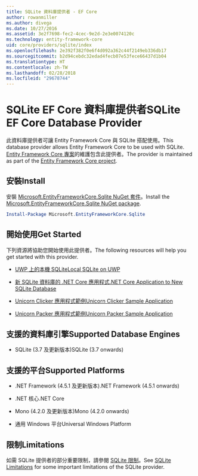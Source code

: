 ```yaml
---
title: SQLite 資料庫提供者 - EF Core
author: rowanmiller
ms.author: divega
ms.date: 10/27/2016
ms.assetid: 3e2f7698-fec2-4cec-9e2d-2e3e0074120c
ms.technology: entity-framework-core
uid: core/providers/sqlite/index
ms.openlocfilehash: 2e392f382f0e6f4d092a362c44f2149eb336db17
ms.sourcegitcommit: b2d94cebdc32edad4fecb07e53fece66437d1b04
ms.translationtype: HT
ms.contentlocale: zh-TW
ms.lasthandoff: 02/28/2018
ms.locfileid: "29678744"
---
```

# <a name="sqlite-ef-core-database-provider"></a><span data-ttu-id="0ee6a-102">SQLite EF Core 資料庫提供者</span><span class="sxs-lookup"><span data-stu-id="0ee6a-102">SQLite EF Core Database Provider</span></span>

<span data-ttu-id="0ee6a-103">此資料庫提供者可讓 Entity Framework Core 與 SQLite 搭配使用。</span><span class="sxs-lookup"><span data-stu-id="0ee6a-103">This database provider allows Entity Framework Core to be used with SQLite.</span></span> <span data-ttu-id="0ee6a-104">[Entity Framework Core 專案](https://github.com/aspnet/EntityFrameworkCore)的維護包含此提供者。</span><span class="sxs-lookup"><span data-stu-id="0ee6a-104">The provider is maintained as part of the [Entity Framework Core project](https://github.com/aspnet/EntityFrameworkCore).</span></span>

## <a name="install"></a><span data-ttu-id="0ee6a-105">安裝</span><span class="sxs-lookup"><span data-stu-id="0ee6a-105">Install</span></span>

<span data-ttu-id="0ee6a-106">安裝 [Microsoft.EntityFrameworkCore.Sqlite NuGet 套件](https://www.nuget.org/packages/Microsoft.EntityFrameworkCore.Sqlite/)。</span><span class="sxs-lookup"><span data-stu-id="0ee6a-106">Install the [Microsoft.EntityFrameworkCore.Sqlite NuGet package](https://www.nuget.org/packages/Microsoft.EntityFrameworkCore.Sqlite/).</span></span>

``` powershell
Install-Package Microsoft.EntityFrameworkCore.Sqlite
```

## <a name="get-started"></a><span data-ttu-id="0ee6a-107">開始使用</span><span class="sxs-lookup"><span data-stu-id="0ee6a-107">Get Started</span></span>

<span data-ttu-id="0ee6a-108">下列資源將協助您開始使用此提供者。</span><span class="sxs-lookup"><span data-stu-id="0ee6a-108">The following resources will help you get started with this provider.</span></span>
* [<span data-ttu-id="0ee6a-109">UWP 上的本機 SQLite</span><span class="sxs-lookup"><span data-stu-id="0ee6a-109">Local SQLite on UWP</span></span>](../../get-started/uwp/getting-started.md)

* [<span data-ttu-id="0ee6a-110">新 SQLite 資料庫的 .NET Core 應用程式</span><span class="sxs-lookup"><span data-stu-id="0ee6a-110">.NET Core Application to New SQLite Database</span></span>](../../get-started/netcore/new-db-sqlite.md)

* [<span data-ttu-id="0ee6a-111">Unicorn Clicker 應用程式範例</span><span class="sxs-lookup"><span data-stu-id="0ee6a-111">Unicorn Clicker Sample Application</span></span>](https://github.com/rowanmiller/UnicornStore/tree/master/UnicornClicker/UWP)

* [<span data-ttu-id="0ee6a-112">Unicorn Packer 應用程式範例</span><span class="sxs-lookup"><span data-stu-id="0ee6a-112">Unicorn Packer Sample Application</span></span>](https://github.com/rowanmiller/UnicornStore/tree/master/UnicornPacker)

## <a name="supported-database-engines"></a><span data-ttu-id="0ee6a-113">支援的資料庫引擎</span><span class="sxs-lookup"><span data-stu-id="0ee6a-113">Supported Database Engines</span></span>

* <span data-ttu-id="0ee6a-114">SQLite (3.7 及更新版本)</span><span class="sxs-lookup"><span data-stu-id="0ee6a-114">SQLite (3.7 onwards)</span></span>

## <a name="supported-platforms"></a><span data-ttu-id="0ee6a-115">支援的平台</span><span class="sxs-lookup"><span data-stu-id="0ee6a-115">Supported Platforms</span></span>

* <span data-ttu-id="0ee6a-116">.NET Framework (4.5.1 及更新版本)</span><span class="sxs-lookup"><span data-stu-id="0ee6a-116">.NET Framework (4.5.1 onwards)</span></span>

* <span data-ttu-id="0ee6a-117">.NET 核心</span><span class="sxs-lookup"><span data-stu-id="0ee6a-117">.NET Core</span></span>

* <span data-ttu-id="0ee6a-118">Mono (4.2.0 及更新版本)</span><span class="sxs-lookup"><span data-stu-id="0ee6a-118">Mono (4.2.0 onwards)</span></span>

* <span data-ttu-id="0ee6a-119">通用 Windows 平台</span><span class="sxs-lookup"><span data-stu-id="0ee6a-119">Universal Windows Platform</span></span>

## <a name="limitations"></a><span data-ttu-id="0ee6a-120">限制</span><span class="sxs-lookup"><span data-stu-id="0ee6a-120">Limitations</span></span>

<span data-ttu-id="0ee6a-121">如需 SQLite 提供者的部分重要限制，請參閱 [SQLite 限制](limitations.md)。</span><span class="sxs-lookup"><span data-stu-id="0ee6a-121">See [SQLite Limitations](limitations.md) for some important limitations of the SQLite provider.</span></span>
